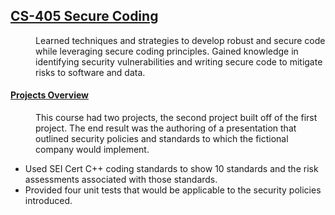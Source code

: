 ## <u>CS-405 Secure Coding</u>
<dd>
    Learned techniques and strategies to develop robust and secure code while leveraging secure coding principles.  Gained knowledge in identifying security vulnerabilities and writing secure code to mitigate risks to software and data.
</dd>
<dl>
    <dt><h4><u>Projects Overview</u></h4></dt>
  <dd>
      This course had two projects, the second project built off of the first project.  The end result was the authoring of a presentation that outlined security policies and standards to which the fictional company would implement.
</dd>

* Used SEI Cert C++ coding standards to show 10 standards and the risk assessments associated with those standards.
* Provided four unit tests that would be applicable to the security policies introduced.
